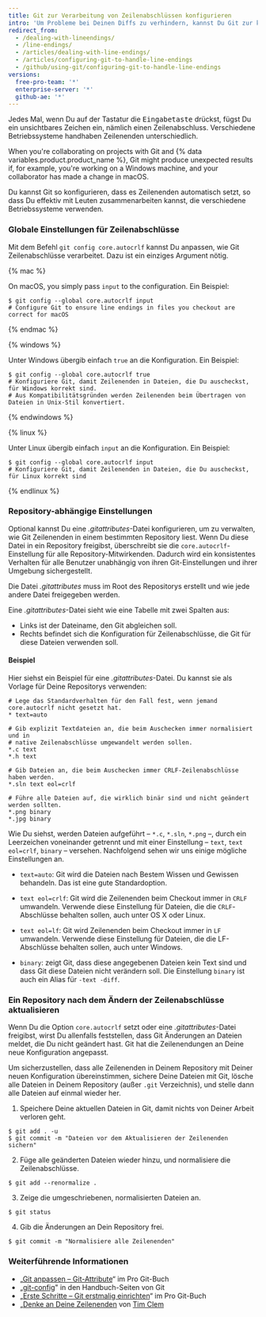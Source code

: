 ```yaml
---
title: Git zur Verarbeitung von Zeilenabschlüssen konfigurieren
intro: 'Um Probleme bei Deinen Diffs zu verhindern, kannst Du Git zur korrekten Verarbeitung von Zeilenabschlüssen konfigurieren.'
redirect_from:
  - /dealing-with-lineendings/
  - /line-endings/
  - /articles/dealing-with-line-endings/
  - /articles/configuring-git-to-handle-line-endings
  - /github/using-git/configuring-git-to-handle-line-endings
versions:
  free-pro-team: '*'
  enterprise-server: '*'
  github-ae: '*'
---
```


Jedes Mal, wenn Du auf der Tastatur die <kbd>Eingabetaste</kbd> drückst, fügst Du ein unsichtbares Zeichen ein, nämlich einen Zeilenabschluss. Verschiedene Betriebssysteme handhaben Zeilenenden unterschiedlich.

When you're collaborating on projects with Git and {% data variables.product.product_name %}, Git might produce unexpected results if, for example, you're working on a Windows machine, and your collaborator has made a change in macOS.

Du kannst Git so konfigurieren, dass es Zeilenenden automatisch setzt, so dass Du effektiv mit Leuten zusammenarbeiten kannst, die verschiedene Betriebssysteme verwenden.

### Globale Einstellungen für Zeilenabschlüsse

Mit dem Befehl `git config core.autocrlf` kannst Du anpassen, wie Git Zeilenabschlüsse verarbeitet. Dazu ist ein einziges Argument nötig.

{% mac %}

On macOS, you simply pass `input` to the configuration. Ein Beispiel:

```shell
$ git config --global core.autocrlf input
# Configure Git to ensure line endings in files you checkout are correct for macOS
```

{% endmac %}

{% windows %}

Unter Windows übergib einfach `true` an die Konfiguration. Ein Beispiel:

```shell
$ git config --global core.autocrlf true
# Konfiguriere Git, damit Zeilenenden in Dateien, die Du auscheckst, für Windows korrekt sind.
# Aus Kompatibilitätsgründen werden Zeilenenden beim Übertragen von Dateien in Unix-Stil konvertiert.
```

{% endwindows %}

{% linux %}

Unter Linux übergib einfach `input` an die Konfiguration. Ein Beispiel:

```shell
$ git config --global core.autocrlf input
# Konfiguriere Git, damit Zeilenenden in Dateien, die Du auscheckst, für Linux korrekt sind
```

{% endlinux %}

### Repository-abhängige Einstellungen

Optional kannst Du eine *.gitattributes*-Datei konfigurieren, um zu verwalten, wie Git Zeilenenden in einem bestimmten Repository liest. Wenn Du diese Datei in ein Repository freigibst, überschreibt sie die `core.autocrlf`-Einstellung für alle Repository-Mitwirkenden. Dadurch wird ein konsistentes Verhalten für alle Benutzer unabhängig von ihren Git-Einstellungen und ihrer Umgebung sichergestellt.

Die Datei *.gitattributes* muss im Root des Repositorys erstellt und wie jede andere Datei freigegeben werden.

Eine *.gitattributes*-Datei sieht wie eine Tabelle mit zwei Spalten aus:

* Links ist der Dateiname, den Git abgleichen soll.
* Rechts befindet sich die Konfiguration für Zeilenabschlüsse, die Git für diese Dateien verwenden soll.

#### Beispiel

Hier siehst ein Beispiel für eine *.gitattributes*-Datei. Du kannst sie als Vorlage für Deine Repositorys verwenden:

```
# Lege das Standardverhalten für den Fall fest, wenn jemand core.autocrlf nicht gesetzt hat.
* text=auto

# Gib explizit Textdateien an, die beim Auschecken immer normalisiert und in
# native Zeilenabschlüsse umgewandelt werden sollen.
*.c text
*.h text

# Gib Dateien an, die beim Auschecken immer CRLF-Zeilenabschlüsse haben werden.
*.sln text eol=crlf

# Führe alle Dateien auf, die wirklich binär sind und nicht geändert werden sollten.
*.png binary
*.jpg binary
```

Wie Du siehst, werden Dateien aufgeführt – `*.c`, `*.sln`, `*.png` –, durch ein Leerzeichen voneinander getrennt und mit einer Einstellung – `text`, `text eol=crlf`, `binary` – versehen. Nachfolgend sehen wir uns einige mögliche Einstellungen an.

- `text=auto`: Git wird die Dateien nach Bestem Wissen und Gewissen behandeln. Das ist eine gute Standardoption.

- `text eol=crlf`: Git wird die Zeilenenden beim Checkout immer in `CRLF` umwandeln. Verwende diese Einstellung für Dateien, die die `CRLF`-Abschlüsse behalten sollen, auch unter OS X oder Linux.

- `text eol=lf`: Git wird Zeilenenden beim Checkout immer in `LF` umwandeln. Verwende diese Einstellung für Dateien, die die LF-Abschlüsse behalten sollen, auch unter Windows.

- `binary`: zeigt Git, dass diese angegebenen Dateien kein Text sind und dass Git diese Dateien nicht verändern soll. Die Einstellung `binary` ist auch ein Alias für `-text -diff`.

### Ein Repository nach dem Ändern der Zeilenabschlüsse aktualisieren

Wenn Du die Option `core.autocrlf` setzt oder eine *.gitattributes*-Datei freigibst, wirst Du allenfalls feststellen, dass Git Änderungen an Dateien meldet, die Du nicht geändert hast. Git hat die Zeilenendungen an Deine neue Konfiguration angepasst.

Um sicherzustellen, dass alle Zeilenenden in Deinem Repository mit Deiner neuen Konfiguration übereinstimmen, sichere Deine Dateien mit Git, lösche alle Dateien in Deinem Repository (außer `.git` Verzeichnis), und stelle dann alle Dateien auf einmal wieder her.

1. Speichere Deine aktuellen Dateien in Git, damit nichts von Deiner Arbeit verloren geht.
  ```shell
  $ git add . -u
  $ git commit -m "Dateien vor dem Aktualisieren der Zeilenenden sichern"
  ```
2. Füge alle geänderten Dateien wieder hinzu, und normalisiere die Zeilenabschlüsse.
  ```shell
  $ git add --renormalize .
  ```
3. Zeige die umgeschriebenen, normalisierten Dateien an.
  ```shell
  $ git status
  ```
4. Gib die Änderungen an Dein Repository frei.
  ```shell
  $ git commit -m "Normalisiere alle Zeilenenden"
  ```

### Weiterführende Informationen

- „[Git anpassen – Git-Attribute](https://git-scm.com/book/en/Customizing-Git-Git-Attributes)“ im Pro Git-Buch
- „[git-config](https://git-scm.com/docs/git-config)" in den Handbuch-Seiten von Git
- „[Erste Schritte – Git erstmalig einrichten](https://git-scm.com/book/en/Getting-Started-First-Time-Git-Setup)“ im Pro Git-Buch
- „[Denke an Deine Zeilenenden](http://adaptivepatchwork.com/2012/03/01/mind-the-end-of-your-line/) von [Tim Clem](https://github.com/tclem)
